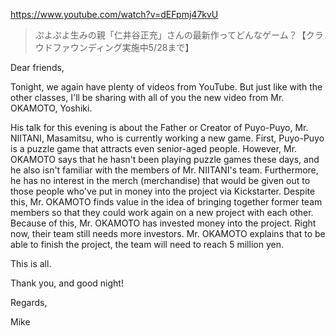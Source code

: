 https://www.youtube.com/watch?v=dEFpmj47kvU

> ぷよぷよ生みの親「仁井谷正充」さんの最新作ってどんなゲーム？【クラウドファウンディング実施中5/28まで】

Dear friends,

Tonight, we again have plenty of videos from YouTube. But just like with the other classes, I'll be sharing with all of you the new video from Mr. OKAMOTO, Yoshiki.

His talk for this evening is about the Father or Creator of Puyo-Puyo, Mr. NIITANI, Masamitsu, who is currently working a new game. First, Puyo-Puyo is a puzzle game that attracts even senior-aged people. However, Mr. OKAMOTO says that he hasn't been playing puzzle games these days, and he also isn't familiar with the members of Mr. NIITANI's team. Furthermore, he has no interest in the merch (merchandise) that would be given out to those people who've put in money into the project via Kickstarter. Despite this, Mr. OKAMOTO finds value in the idea of bringing together former team members so that they could work again on a new project with each other. Because of this, Mr. OKAMOTO has invested money into the project. Right now, their team still needs more investors. Mr. OKAMOTO explains that to be able to finish the project, the team will need to reach 5 million yen.

This is all.

Thank you, and good night!

Regards,

Mike
